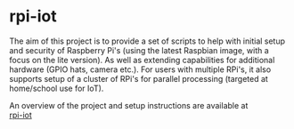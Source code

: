 # rpi-iot
The aim of this project is to provide a set of scripts to help with initial setup and security of Raspberry Pi's (using the latest Raspbian image, with a focus on the lite version). As well as extending capabilities for additional hardware (GPIO hats, camera etc.). For users with multiple RPi's, it also supports setup of a cluster of RPi's for parallel processing (targeted at home/school use for IoT).

An overview of the project and setup instructions are available at  
[rpi-iot](../../wiki/The-rpi-iot-project)
